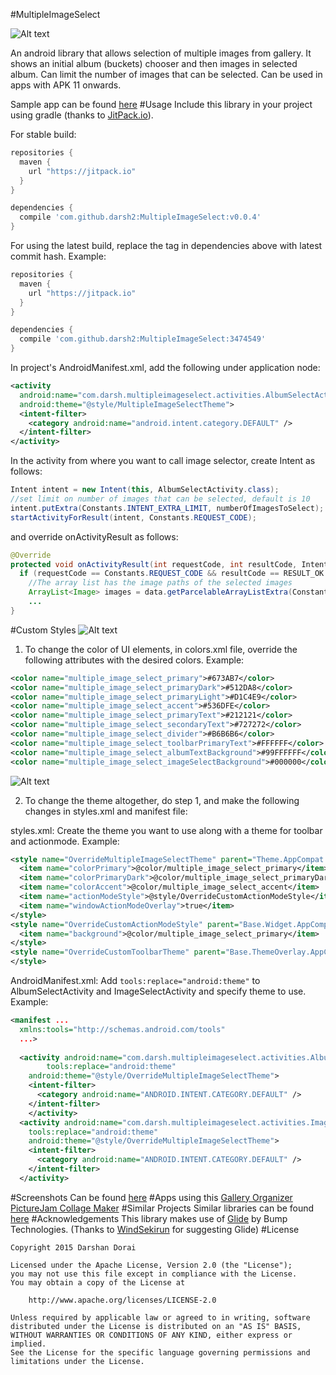 #MultipleImageSelect

![Alt text](/screenshots/mis.gif)

An android library that allows selection of multiple images from gallery. It shows an initial
album (buckets) chooser and then images in selected album. Can limit the number of images that
can be selected. Can be used in apps with APK 11 onwards.

Sample app can be found [here](https://github.com/darsh2/MultipleImageSelect/tree/master/sample) 
#Usage
Include this library in your project using gradle (thanks to [JitPack.io](https://github.com/jitpack-io)).

For stable build:
```gradle
repositories {
  maven {
    url "https://jitpack.io"
  }
}

dependencies {
  compile 'com.github.darsh2:MultipleImageSelect:v0.0.4'
}
```

For using the latest build, replace the tag in dependencies above with latest commit hash. Example:
```gradle
repositories {
  maven {
    url "https://jitpack.io"
  }
}

dependencies {
  compile 'com.github.darsh2:MultipleImageSelect:3474549'
}
```

In project's AndroidManifest.xml, add the following under application node:
```xml
<activity
  android:name="com.darsh.multipleimageselect.activities.AlbumSelectActivity"
  android:theme="@style/MultipleImageSelectTheme">
  <intent-filter>
    <category android:name="android.intent.category.DEFAULT" />
  </intent-filter>
</activity>
```
   In the activity from where you want to call image selector, create Intent as follows:
```java
Intent intent = new Intent(this, AlbumSelectActivity.class);
//set limit on number of images that can be selected, default is 10
intent.putExtra(Constants.INTENT_EXTRA_LIMIT, numberOfImagesToSelect);
startActivityForResult(intent, Constants.REQUEST_CODE);
```
   and override onActivityResult as follows:
```java
@Override
protected void onActivityResult(int requestCode, int resultCode, Intent data) {
  if (requestCode == Constants.REQUEST_CODE && resultCode == RESULT_OK && data != null) {
    //The array list has the image paths of the selected images
    ArrayList<Image> images = data.getParcelableArrayListExtra(Constants.INTENT_EXTRA_IMAGES);
    ...  
}
```
#Custom Styles
![Alt text](/screenshots/misCC.gif)

1. To change the color of UI elements, in colors.xml file, override the following attributes with the desired colors. Example:

```xml
<color name="multiple_image_select_primary">#673AB7</color>
<color name="multiple_image_select_primaryDark">#512DA8</color>
<color name="multiple_image_select_primaryLight">#D1C4E9</color>
<color name="multiple_image_select_accent">#536DFE</color>
<color name="multiple_image_select_primaryText">#212121</color>
<color name="multiple_image_select_secondaryText">#727272</color>
<color name="multiple_image_select_divider">#B6B6B6</color>
<color name="multiple_image_select_toolbarPrimaryText">#FFFFFF</color>
<color name="multiple_image_select_albumTextBackground">#99FFFFFF</color>
<color name="multiple_image_select_imageSelectBackground">#000000</color>    
```

![Alt text](/screenshots/misCT.gif)

2. To change the theme altogether, do step 1, and make the following changes in styles.xml and manifest file:

styles.xml:
Create the theme you want to use along with a theme for toolbar and actionmode. Example:

```xml
<style name="OverrideMultipleImageSelectTheme" parent="Theme.AppCompat.NoActionBar">
  <item name="colorPrimary">@color/multiple_image_select_primary</item>
  <item name="colorPrimaryDark">@color/multiple_image_select_primaryDark</item>
  <item name="colorAccent">@color/multiple_image_select_accent</item>
  <item name="actionModeStyle">@style/OverrideCustomActionModeStyle</item>
  <item name="windowActionModeOverlay">true</item>
</style>
<style name="OverrideCustomActionModeStyle" parent="Base.Widget.AppCompat.ActionMode">
  <item name="background">@color/multiple_image_select_primary</item>
</style>
<style name="OverrideCustomToolbarTheme" parent="Base.ThemeOverlay.AppCompat.ActionBar">
</style>
```

AndroidManifest.xml:
Add ```tools:replace="android:theme"``` to AlbumSelectActivity and ImageSelectActivity and specify theme to use. Example: 

```xml
<manifest ...
  xmlns:tools="http://schemas.android.com/tools"
  ...>
  
  <activity android:name="com.darsh.multipleimageselect.activities.AlbumSelectActivity"
		tools:replace="android:theme"
    android:theme="@style/OverrideMultipleImageSelectTheme">
    <intent-filter>
      <category android:name="ANDROID.INTENT.CATEGORY.DEFAULT" />
    </intent-filter>
    </activity>
  <activity android:name="com.darsh.multipleimageselect.activities.ImageSelectActivity"
    tools:replace="android:theme"
    android:theme="@style/OverrideMultipleImageSelectTheme">
    <intent-filter>
      <category android:name="ANDROID.INTENT.CATEGORY.DEFAULT" />
    </intent-filter>
  </activity>
```
#Screenshots
Can be found [here](https://github.com/darsh2/MultipleImageSelect/tree/master/screenshots)
#Apps using this
[Gallery Organizer](https://play.google.com/store/apps/details?id=com.darsh.galleryorganizer2)
[PictureJam Collage Maker](https://play.google.com/store/apps/details?id=xyz.pichancer.picturejam.free)
#Similar Projects
Similar libraries can be found [here](https://android-arsenal.com/tag/157)
#Acknowledgements
This library makes use of [Glide](https://github.com/bumptech/glide) by Bump Technologies.
(Thanks to [WindSekirun](https://github.com/WindSekirun) for suggesting Glide)
#License
```license
Copyright 2015 Darshan Dorai

Licensed under the Apache License, Version 2.0 (the "License");
you may not use this file except in compliance with the License.
You may obtain a copy of the License at

    http://www.apache.org/licenses/LICENSE-2.0

Unless required by applicable law or agreed to in writing, software
distributed under the License is distributed on an "AS IS" BASIS,
WITHOUT WARRANTIES OR CONDITIONS OF ANY KIND, either express or implied.
See the License for the specific language governing permissions and
limitations under the License.
```

